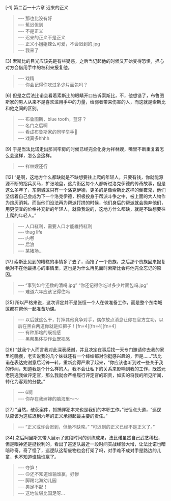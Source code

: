 
[-1] 第二百一十六章 迟来的正义
>--- 那也比没有好<br>
>--- 蕉迟但到<br>
>--- 不是正义<br>
>--- 迟来的正义不是正义<br>
>--- 正义小姐姐辣么可爱，不会迟到的.jpg<br>
>--- 我来了<br>

[3] 索斯比的目光应该先是有些疑惑，之后当记起他的时候又开始变得恐惧，担心对方会借用手中的权利来报复他。
>--- 戏精<br>
>--- 你会记得你吃过多少片面包吗？<br>

[6] 但是之后法比诺会看着索斯比的眼睛开口告诉索斯比，不，他想错了，布鲁图斯家的男人从来不是喜欢滥用手中的力量，给弱者带来伤害的人，而这就是索斯比和他之间的区别。
>--- 布鲁图斯，blue tooth，蓝牙？<br>
>--- 名门之后啊<br>
>--- 看成布鲁斯家的同学举手🙌<br>
>--- 戏真多hhhh<br>

[9] 于是当法比诺走出那间牢房的时候已经完全化身为祥林嫂，嘴里不断重复着怎么会这样，怎么会这样。
>--- 祥林嫂还行<br>

[12] “是啊，这地方什么都缺就是不缺想要往上爬的年轻人，只要有钱，你就能源源不断的招兵买马，扩张地盘，这片街区每个人都听过洛克伊德的传奇故事，但是这么多年了，东南城区只有一个洛克伊德，更多的是像索斯比这样的倒霉鬼，他们坚信着自己会成为下一个洛克伊德，积极投身于帮派斗争之中，被上面的大人物作为炮灰消耗，而当他们没法再为帮派打拼的时候，他们身后的帮派就会抛弃他们，用更便宜的价格补充新的年轻人，就像我说的，这地方什么都缺，就是不缺想要往上爬的年轻人。”
>--- 人口紅利，需要人口才能維持紅利<br>
>--- thug life<br>
>--- 内卷<br>
>--- 后浪<br>
>--- 某猪场…<br>

[17] 索斯比见到的糟糕的事情多了去了，而抢了一个贵族，之后那个贵族回来报复绝对不在他最担心的事情里，这也是为什么再见面时索斯比会将他完全忘记的原因。
>--- “事到如今还数的清吗.jpg”
“你还记得你吃过多少片面包吗.jpg”<br>
>--- 难道六年应该记得住吗<br>

[25] 所以严格来说，这次评定并不是张恒一个人在做准备工作，而是整个东南城区都在帮他一起准备功课。
>--- 以后就这么干，打掉其他竞争对手，偶尔放点消息让你在官方立功，以后在黑白两道你就是扛把子！[fn=4][fn=4][fn=4]<br>
>--- 有种那啥的既视感<br>
>--- 黑帮集体抄作业既视感<br>

[26] “就我个人而言我对此深表感谢，并且决定在事后找一天专门邀请你去我的家里吃晚餐，老实说我的几个妹妹还有一个婶婶都对你挺感兴趣的，但是……”法比诺在表达完谢意后话锋一转，重新变得严肃了起来，“你应该也听到过一些关于我的传闻，知道我是个什么样的人，我不会让私下的关系来影响到我的工作，既然元老院选我做评定官，那么我就会严格履行评定官的职责，如实的将我的所见所闻，转化为客观的分数。”
>--- 6啊<br>
>--- 你存在我婶婶的脑海里～～<br>

[27] “当然，破获案件，抓捕罪犯本来也是我们的本职工作。”张恒点头道，“巡逻队应该为这桩迟到六年的正义承担起最主要的责任。”
>--- “正义或许会迟到，但绝不缺席。”
“可迟到的正义已经不是正义了。”<br>

[34] 之后阿里斯又带人展示了这段时间的训练成果，法比诺虽然自己武艺稀松，但是眼神还是挺锐利的，看出了巡逻队最近一段时间实战经验大增，让法比诺也暗暗称奇，奇了怪了，巡逻队这帮废物也会打架了吗，对手难不成对手是路边的儿童，也不知道谁输谁赢了。
>--- 夺笋！<br>
>--- 🙃还不知道谁输谁赢，好惨<br>
>--- 脚踢北海幼儿园<br>
>--- 男足不配！<br>
>--- 这地位堪比国足呀…<br>
